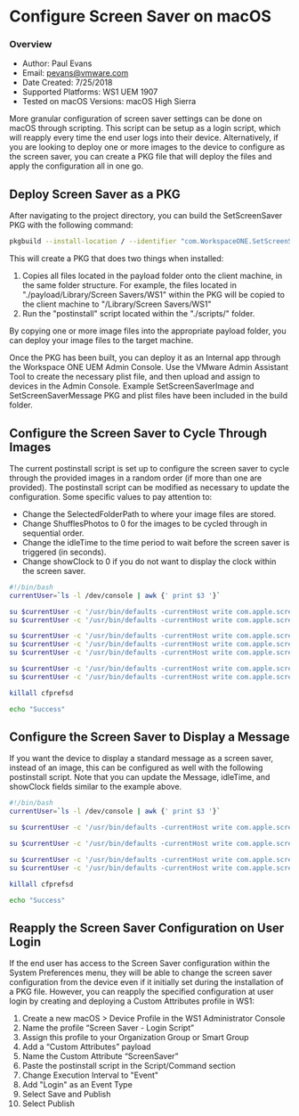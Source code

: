 # Configure Screen Saver on macOS

### Overview
* Author: Paul Evans
* Email: pevans@vmware.com
* Date Created: 7/25/2018
* Supported Platforms: WS1 UEM 1907
* Tested on macOS Versions: macOS High Sierra


More granular configuration of screen saver settings can be done on macOS through scripting.  This script can be setup as a login script, which will reapply every time the end user logs into their device.  Alternatively, if you are looking to deploy one or more images to the device to configure as the screen saver, you can create a PKG file that will deploy the files and apply the configuration all in one go.

## Deploy Screen Saver as a PKG
After navigating to the project directory, you can build the SetScreenSaver PKG with the following command:

```bash
pkgbuild --install-location / --identifier "com.WorkspaceONE.SetScreenSaver" --version "1.0" --root ./payload/ --scripts ./scripts/ ./build/SetScreenSaver.pkg
```

This will create a PKG that does two things when installed:

1. Copies all files located in the payload folder onto the client machine, in the same folder structure.  For example, the files located in "./payload/Library/Screen Savers/WS1" within the PKG will be copied to the client machine to "/Library/Screen Savers/WS1"
2. Run the "postinstall" script located within the "./scripts/" folder.

By copying one or more image files into the appropriate payload folder, you can deploy your image files to the target machine.

Once the PKG has been built, you can deploy it as an Internal app through the Workspace ONE UEM Admin Console.  Use the VMware Admin Assistant Tool to create the necessary plist file, and then upload and assign to devices in the Admin Console.  Example SetScreenSaverImage and SetScreenSaverMessage PKG and plist files have been included in the build folder.

## Configure the Screen Saver to Cycle Through Images

The current postinstall script is set up to configure the screen saver to cycle through the provided images in a random order (if more than one are provided).  The postinstall script can be modified as necessary to update the configuration.  Some specific values to pay attention to:

* Change the SelectedFolderPath to where your image files are stored.
* Change ShufflesPhotos to 0 for the images to be cycled through in sequential order.
* Change the idleTime to the time period to wait before the screen saver is triggered (in seconds).
* Change showClock to 0 if you do not want to display the clock within the screen saver.

```bash
#!/bin/bash
currentUser=`ls -l /dev/console | awk {' print $3 '}`

su $currentUser -c '/usr/bin/defaults -currentHost write com.apple.screensaver moduleDict -dict moduleName "iLifeSlideshows" path "/System/Library/Frameworks/ScreenSaver.framework/Resources/iLifeSlideshows.saver" type 0'
su $currentUser -c '/usr/bin/defaults -currentHost write com.apple.screensaver.iLifeSlideShows styleKey Classic'

su $currentUser -c '/usr/bin/defaults -currentHost write com.apple.screensaverphotochooser SelectedFolderPath "/Library/Screen Savers/WS1"'
su $currentUser -c '/usr/bin/defaults -currentHost write com.apple.screensaverphotochooser LastViewedPhotoPath ""'
su $currentUser -c '/usr/bin/defaults -currentHost write com.apple.screensaverphotochooser ShufflesPhotos 1'

su $currentUser -c '/usr/bin/defaults -currentHost write com.apple.screensaver idleTime -int 300'
su $currentUser -c '/usr/bin/defaults -currentHost write com.apple.screensaver showClock 1'

killall cfprefsd

echo "Success"
```

## Configure the Screen Saver to Display a Message

If you want the device to display a standard message as a screen saver, instead of an image, this can be configured as well with the following postinstall script.  Note that you can update the Message, idleTime, and showClock fields similar to the example above.

```bash
#!/bin/bash
currentUser=`ls -l /dev/console | awk {' print $3 '}`

su $currentUser -c '/usr/bin/defaults -currentHost write com.apple.screensaver moduleDict -dict moduleName "Message" path "/System/Library/Frameworks/ScreenSaver.framework/Resources/Computer Name.saver" type 0'

su $currentUser -c '/usr/bin/defaults -currentHost write com.apple.screensaver.basic MESSAGE "This is my test message."'

su $currentUser -c '/usr/bin/defaults -currentHost write com.apple.screensaver idleTime -int 300'
su $currentUser -c '/usr/bin/defaults -currentHost write com.apple.screensaver showClock 1'

killall cfprefsd

echo "Success"
```

## Reapply the Screen Saver Configuration on User Login
If the end user has access to the Screen Saver configuration within the System Preferences menu, they will be able to change the screen saver configuration from the device even if it initially set during the installation of a PKG file.  However, you can reapply the specified configuration at user login by creating and deploying a Custom Attributes profile in WS1:

1. Create a new macOS > Device Profile in the WS1 Administrator Console
2. Name the profile “Screen Saver - Login Script”
3. Assign this profile to your Organization Group or Smart Group
4. Add a “Custom Attributes” payload
5. Name the Custom Attribute “ScreenSaver”
6. Paste the postinstall script in the Script/Command section
7. Change Execution Interval to "Event"
8. Add "Login" as an Event Type
9. Select Save and Publish
10. Select Publish
